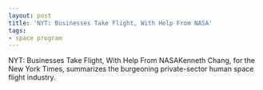 ```yaml
---
layout: post
title: 'NYT: Businesses Take Flight, With Help From NASA'
tags:
- space program
---
```

NYT: Businesses Take Flight, With Help From NASAKenneth Chang, for the New York Times, summarizes the burgeoning private-sector human space flight industry.
